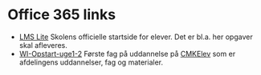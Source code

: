 # Office 365 links
* [LMS Lite](https://roskildetekniskeskole.sharepoint.com/sites/UMS/SitePages/Startside.aspx) Skolens officielle startside for elever. Det er bl.a. her opgaver skal afleveres.
* [WI-Opstart-uge1-2](https://roskildetekniskeskole.sharepoint.com/sites/CMKElev/_layouts/15/guestaccess.aspx?guestaccesstoken=EB74OPGANP9HtxJaok57wyEF1vfkCoRRcLIpFqMsb5c%3d&docid=2_15fc0cb389337459581fef595c96e9372&rev=1) Første fag på uddannelse
på [CMKElev](https://roskildetekniskeskole.sharepoint.com/sites/CMKElev/SitePages/Startside.aspx) som er afdelingens uddannelser, fag og materialer. 
